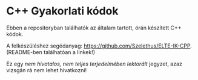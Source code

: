 # C++ Gyakorlati kódok

Ebben a repositoryban találhatók az általam tartott, órán készített C++ kódok.

A felkészüléshez segédanyag: https://github.com/Szelethus/ELTE-IK-CPP. (README-ben találhatóan a linkek!)

Ez egy *nem hivatalos, nem teljes terjedelmében lektorált* jegyzet, azaz vizsgán rá nem lehet hivatkozni!
